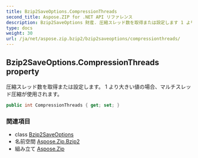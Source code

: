 ```yaml
---
title: Bzip2SaveOptions.CompressionThreads
second_title: Aspose.ZIP for .NET API リファレンス
description: Bzip2SaveOptions 財産. 圧縮スレッド数を取得または設定します 1 より大きい値の場合マルチスレッド圧縮が使用されます
type: docs
weight: 30
url: /ja/net/aspose.zip.bzip2/bzip2saveoptions/compressionthreads/
---
```

## Bzip2SaveOptions.CompressionThreads property

圧縮スレッド数を取得または設定します。 1 より大きい値の場合、マルチスレッド圧縮が使用されます。

```csharp
public int CompressionThreads { get; set; }
```

### 関連項目

* class [Bzip2SaveOptions](../)
* 名前空間 [Aspose.Zip.Bzip2](../../bzip2saveoptions/)
* 組み立て [Aspose.Zip](../../../)


